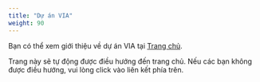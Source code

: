 ```yaml
---
title: "Dự án VIA"
weight: 90
---
```


Bạn có thể xem giới thiệu về dự án VIA tại [Trang chủ](/).

Trang này sẽ tự động được điều hướng đến trang chủ. Nếu các bạn không được điều hướng, vui lòng click vào liên kết phía trên.

<script type="text/javascript">
    window.location.href = "/";
</script>
